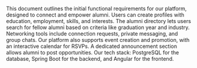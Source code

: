 This document outlines the initial functional requirements for our platform, designed to connect and empower alumni. Users can 
create profiles with education, employment, skills, and interests. The alumni directory lets users search for fellow alumni based 
on criteria like graduation year and industry. Networking tools include connection requests, private messaging, and group chats.
Our platform also supports event creation and promotion, with an interactive calendar for RSVPs. A dedicated announcement section 
allows alumni to post opportunities. Our tech stack: PostgreSQL for the database, Spring Boot for the backend, and Angular for the frontend.
